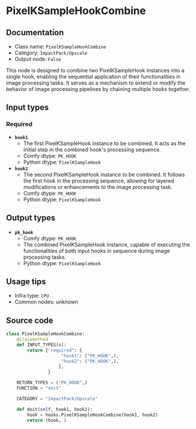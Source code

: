 # PixelKSampleHookCombine
## Documentation
- Class name: `PixelKSampleHookCombine`
- Category: `ImpactPack/Upscale`
- Output node: `False`

This node is designed to combine two PixelKSampleHook instances into a single hook, enabling the sequential application of their functionalities in image processing tasks. It serves as a mechanism to extend or modify the behavior of image processing pipelines by chaining multiple hooks together.
## Input types
### Required
- **`hook1`**
    - The first PixelKSampleHook instance to be combined. It acts as the initial step in the combined hook's processing sequence.
    - Comfy dtype: `PK_HOOK`
    - Python dtype: `PixelKSampleHook`
- **`hook2`**
    - The second PixelKSampleHook instance to be combined. It follows the first hook in the processing sequence, allowing for layered modifications or enhancements to the image processing task.
    - Comfy dtype: `PK_HOOK`
    - Python dtype: `PixelKSampleHook`
## Output types
- **`pk_hook`**
    - Comfy dtype: `PK_HOOK`
    - The combined PixelKSampleHook instance, capable of executing the functionalities of both input hooks in sequence during image processing tasks.
    - Python dtype: `PixelKSampleHook`
## Usage tips
- Infra type: `CPU`
- Common nodes: unknown


## Source code
```python
class PixelKSampleHookCombine:
    @classmethod
    def INPUT_TYPES(s):
        return {"required": {
                     "hook1": ("PK_HOOK",),
                     "hook2": ("PK_HOOK",),
                    },
                }

    RETURN_TYPES = ("PK_HOOK",)
    FUNCTION = "doit"

    CATEGORY = "ImpactPack/Upscale"

    def doit(self, hook1, hook2):
        hook = hooks.PixelKSampleHookCombine(hook1, hook2)
        return (hook, )

```
